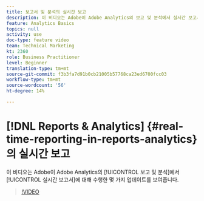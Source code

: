 ```yaml
---
title: 보고서 및 분석의 실시간 보고
description: 이 비디오는 Adobe이 Adobe Analytics의 보고 및 분석에서 실시간 보고서에 대해 수행한 몇 가지 업데이트를 보여줍니다.
feature: Analytics Basics
topics: null
activity: use
doc-type: feature video
team: Technical Marketing
kt: 2360
role: Business Practitioner
level: Beginner
translation-type: tm+mt
source-git-commit: f3b3fa7d91b0cb21005b57768ca23ed6700fcc03
workflow-type: tm+mt
source-wordcount: '56'
ht-degree: 14%

---
```



# [!DNL Reports & Analytics] {#real-time-reporting-in-reports-analytics}의 실시간 보고

이 비디오는 Adobe이 Adobe Analytics의 [!UICONTROL 보고 및 분석]에서 [!UICONTROL 실시간 보고서]에 대해 수행한 몇 가지 업데이트를 보여줍니다.

>[!VIDEO](https://video.tv.adobe.com/v/25454/?quality=12)
